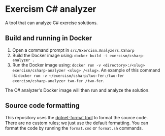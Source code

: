 # Exercism C# analyzer
A tool that can analyze C# exercise solutions.

## Build and running in Docker

1. Open a command prompt in `src/Exercism.Analyzers.CSharp`
1. Build the Docker image using: `docker build -t exercism/csharp-analyzer .`
1. Run the Docker image using: `docker run -v <directory>:/<slug> exercism/csharp-analyzer <slug> /<slug>`. An example of this command is: `docker run -v ~/exercism/csharp/two-fer:/two-fer exercism/csharp-analyzer two-fer /two-fer`.

The C# analyzer's Docker image will then run and analyze the solution.

## Source code formatting

This repository uses the [dotnet-format tool](https://github.com/dotnet/format/) to format the source code. There are no custom rules; we just use the default formatting. You can format the code by running the `format.cmd` or `format.sh` commands.